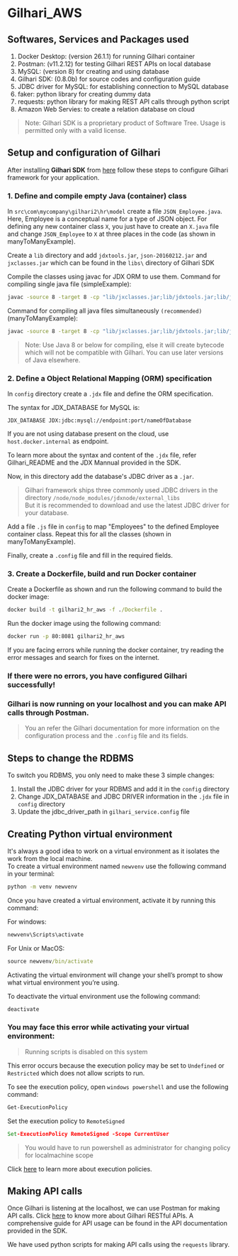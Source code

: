 # Gilhari_AWS
 
## Softwares, Services and Packages used 

1. Docker Desktop: (version 26.1.1) for running Gilhari container
2. Postman: (v11.2.12) for testing Gilhari REST APIs on local database 
3. MySQL: (version 8) for creating and using database
4. Gilhari SDK: (0.8.0b) for source codes and configuration guide
5. JDBC driver for MySQL: for establishing connection to MySQL database
6. faker: python library for creating dummy data 
7. requests: python library for making REST API calls through python script
8. Amazon Web Servies: to create a relation database on cloud

>Note: Gilhari SDK is a proprietary product of Software Tree. Usage is permitted only with a valid license.

## Setup and configuration of Gilhari
After installing **Gilhari SDK** from [here](https://www.softwaretree.com/v1/products/gilhari/download-gilhari.php) follow these steps to configure Gilhari framework for your application. 

### 1. Define and compile empty Java (container) class  
In `src\com\mycompany\gilhari2\hr\model` create a file `JSON_Employee.java`. Here, Employee is a conceptual name for a type of JSON object. For defining any new container class `X`, you just have to create an `X.java` file and change `JSON_Employee` to `X` at three places in the code (as shown in manyToManyExample).

Create a `lib` directory and add `jdxtools.jar`, `json-20160212.jar` and `jxclasses.jar` which can be found in the `libs\` directory of Gilhari SDK  

Compile the classes using javac for JDX ORM to use them. Command for compiling single java file (simpleExample):
```cmd
javac -source 8 -target 8 -cp "lib/jxclasses.jar;lib/jdxtools.jar;lib/json-20160212.jar" -d bin src/com/mycompany/gilhari2/hr/model/JSON_Employee.java
```    

Command for compiling all java files simultaneously `(recommended)` (manyToManyExample): 
```cmd
javac -source 8 -target 8 -cp "lib/jxclasses.jar;lib/jdxtools.jar;lib/json-20160212.jar" -d bin src/com/mycompany/gilhari2/collabhub/model/JSON_User.java src/com/mycompany/gilhari2/collabhub/model/JSON_Project.java src/com/mycompany/gilhari2/collabhub/model/JSON_Collaboration.java 
```

>Note: Use Java 8 or below for compiling, else it will create bytecode which will not be compatible with Gilhari. You can use later versions of Java elsewhere.

### 2. Define a Object Relational Mapping (ORM) specification
In `config` directory create a `.jdx` file and define the ORM specification. 

The syntax for JDX_DATABASE for MySQL is:
```jdx
JDX_DATABASE JDX:jdbc:mysql://endpoint:port/nameOfDatabase
```

If you are not using database present on the cloud, use `host.docker.internal` as endpoint.

To learn more about the syntax and content of the `.jdx` file, refer Gilhari_README and the JDX Mannual provided in the SDK.

Now, in this directory add the database's JDBC driver as a `.jar`.  

> Gilhari framework ships three commonly used JDBC drivers in the directory `/node/node_modules/jdxnode/external_libs`  
But it is recommended to download and use the latest JDBC driver for your database.

Add a file `.js` file in `config` to map "Employees" to the defined Employee container class. Repeat this for all the classes (shown in manyToManyExample).

Finally, create a `.config` file and fill in the required fields.

### 3. Create a Dockerfile, build and run Docker container  
Create a Dockerfile as shown and run the following command to build the docker image:  
```cmd
docker build -t gilhari2_hr_aws -f ./Dockerfile .
```

Run the docker image using the following command: 
```cmd
docker run -p 80:8081 gilhari2_hr_aws
```

If you are facing errors while running the docker container, try reading the error messages and search for fixes on the internet.

### If there were no errors, you have configured Gilhari successfully!
### Gilhari is now running on your localhost and you can make API calls through Postman.

>You an refer the Gilhari documentation for more information on the configuration process and the `.config` file and its fields.

## Steps to change the RDBMS 
To switch you RDBMS, you only need to make these 3 simple changes:  
1. Install the JDBC driver for your RDBMS and add it in the `config` directory
2. Change JDX_DATABASE and JDBC DRIVER information in the `.jdx` file in `config` directory 
3. Update the jdbc_driver_path in `gilhari_service.config` file

## Creating Python virtual environment 
It's always a good idea to work on a virtual environment as it isolates the work from the local machine.  
To create a virtual environment named `newvenv` use the following command in your terminal: 
```cmd
python -m venv newvenv
```

Once you have created a virtual environment, activate it by running this command:   

For windows:
```cmd
newvenv\Scripts\activate
```

For Unix or MacOS: 
```cmd
source newvenv/bin/activate
```

Activating the virtual environment will change your shell’s prompt to show what virtual environment you’re using.

To deactivate the virtual environment use the following command:   
```cmd
deactivate
```

### You may face this error while activating your virtual environment:
>Running scripts is disabled on this system

This error occurs because the execution policy may be set to `Undefined` or `Restricted` which does not allow scripts to run.

To see the execution policy, open `windows powershell` and use the following command:
```cmd
Get-ExecutionPolicy
```

Set the execution policy to `RemoteSigned` 
```cmd
Set-ExecutionPolicy RemoteSigned -Scope CurrentUser
```

> You would have to run powershell as administrator for changing policy for localmachine scope

Click [here](https://learn.microsoft.com/en-us/powershell/module/microsoft.powershell.core/about/about_execution_policies?view=powershell-7.4) to learn more about execution policies.

## Making API calls 
Once Gilhari is listening at the localhost, we can use Postman for making API calls. Click [here](https://www.softwaretree.com/v1/products/gilhari/gilhari-restfulAPI.php) to know more about Gilhari RESTful APIs. A comprehensive guide for API usage can be found in the API documentation provided in the SDK.

We have used python scripts for making API calls using the `requests` library.